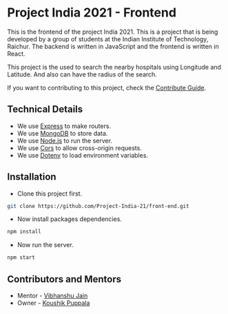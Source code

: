 <!-- @format -->

# Project India 2021 - Frontend

This is the frontend of the project India 2021. This is a project that is being developed by a group
of students at the Indian Institute of Technology, Raichur. The backend is written in JavaScript and
the frontend is written in React.

This project is the used to search the nearby hospitals using Longitude and Latitude. And also can
have the radius of the search.

If you want to contributing to this project, check the [Contribute Guide](./docs/contribute.md).

## Technical Details

-   We use [Express](https://expressjs.com) to make routers.
-   We use [MongoDB](https://www.mongodb.com) to store data.
-   We use [Node.js](https://nodejs.org) to run the server.
-   We use [Cors](https://www.npmjs.com/package/cors) to allow cross-origin requests.
-   We use [Dotenv](https://www.npmjs.com/package/dotenv) to load environment variables.

## Installation

-   Clone this project first.

```bash
git clone https://github.com/Project-India-21/front-end.git
```

-   Now install packages dependencies.

```bash
npm install
```

-   Now run the server.

```bash
npm start
```

## Contributors and Mentors

-   Mentor - [Vibhanshu Jain](https://github.com/vibhanshujainiiitr)
-   Owner - [Koushik Puppala](https://github.com/koushikpuppala)
